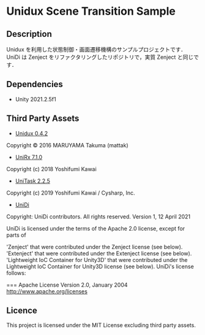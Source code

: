 # Unidux Scene Transition Sample

## Description

Unidux を利用した状態制御・画面遷移機構のサンプルプロジェクトです．
UniDi は Zenject をリファクタリングしたリポジトリで，実質 Zenject と同じです．

## Dependencies

* Unity 2021.2.5f1

## Third Party Assets

* [Unidux 0.4.2](https://github.com/mattak/Unidux)

Copyright © 2016 MARUYAMA Takuma (mattak)

* [UniRx 7.1.0](https://github.com/neuecc/UniRx)

Copyright (c) 2018 Yoshifumi Kawai

* [UniTask 2.2.5](https://github.com/Cysharp/UniTask)

Copyright (c) 2019 Yoshifumi Kawai / Cysharp, Inc.

* [UniDi](https://github.com/UniDi/UniDi)

Copyright: UniDi contributors. All rights reserved. Version 1, 12 April 2021

UniDi is licensed under the terms of the Apache 2.0 license, except for parts of

'Zenject' that were contributed under the Zenject license (see below).
'Extenject' that were contributed under the Extenject license (see below).
'Lightweight IoC Container for Unity3D' that were contributed under the Lightweight IoC Container for Unity3D license (see below).
UniDi's license follows:

=== Apache License Version 2.0, January 2004 http://www.apache.org/licenses

## Licence

This project is licensed under the MIT License excluding third party assets.

